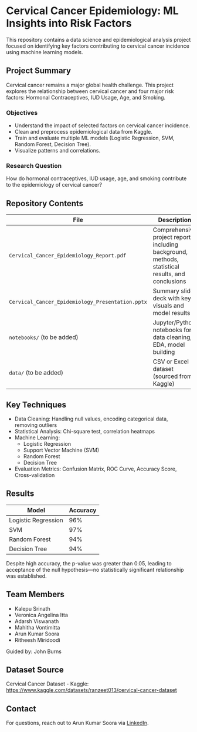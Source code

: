 # Cervical Cancer Epidemiology: ML Insights into Risk Factors

This repository contains a data science and epidemiological analysis project focused on identifying key factors contributing to cervical cancer incidence using machine learning models.

## Project Summary

Cervical cancer remains a major global health challenge. This project explores the relationship between cervical cancer and four major risk factors: Hormonal Contraceptives, IUD Usage, Age, and Smoking.

### Objectives

- Understand the impact of selected factors on cervical cancer incidence.
- Clean and preprocess epidemiological data from Kaggle.
- Train and evaluate multiple ML models (Logistic Regression, SVM, Random Forest, Decision Tree).
- Visualize patterns and correlations.

### Research Question

How do hormonal contraceptives, IUD usage, age, and smoking contribute to the epidemiology of cervical cancer?

## Repository Contents

| File | Description |
|------|-------------|
| `Cervical_Cancer_Epidemiology_Report.pdf` | Comprehensive project report including background, methods, statistical results, and conclusions |
| `Cervical_Cancer_Epidemiology_Presentation.pptx` | Summary slide deck with key visuals and model results |
| `notebooks/` (to be added) | Jupyter/Python notebooks for data cleaning, EDA, model building |
| `data/` (to be added) | CSV or Excel dataset (sourced from Kaggle) |

## Key Techniques

- Data Cleaning: Handling null values, encoding categorical data, removing outliers
- Statistical Analysis: Chi-square test, correlation heatmaps
- Machine Learning:
  - Logistic Regression
  - Support Vector Machine (SVM)
  - Random Forest
  - Decision Tree
- Evaluation Metrics: Confusion Matrix, ROC Curve, Accuracy Score, Cross-validation

## Results

| Model              | Accuracy |
|-------------------|----------|
| Logistic Regression | 96%     |
| SVM                | 97%     |
| Random Forest      | 94%     |
| Decision Tree      | 94%     |

Despite high accuracy, the p-value was greater than 0.05, leading to acceptance of the null hypothesis—no statistically significant relationship was established.

## Team Members

- Kalepu Srinath  
- Veronica Angelina Itta  
- Adarsh Viswanath  
- Mahitha Vontimitta  
- Arun Kumar Soora  
- Ritheesh Miridoodi  

Guided by: John Burns

## Dataset Source

Cervical Cancer Dataset - Kaggle: https://www.kaggle.com/datasets/ranzeet013/cervical-cancer-dataset

## Contact

For questions, reach out to Arun Kumar Soora via [LinkedIn](https://www.linkedin.com/in/arun-kumar-soora).
